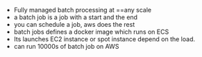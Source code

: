 - Fully managed batch processing at ==any scale
- a batch job is a job with a start and the end 
- you can schedule a job, aws does the rest
- batch jobs defines a docker image which runs on ECS
- Its launches EC2 instance or spot instance depend on the load.
- can run 10000s of batch job on AWS